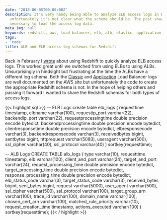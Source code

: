 ```yaml
---
date: "2018-06-05T00:00:00Z"
description: It's very handy being able to analyze ELB access logs in Redshift but
  unfortunately it's not clear what the schema should be. The post shares the schema
  necessary to load the access log data.
meta_img: null
keywords: redshift, aws, load balancer, elb, alb, elastic, application
tags:
- 'code'
title: ALB and ELB access log schemas for Redshift
---
```


Back in February I [wrote](/2018/02/20/analyzing-aws-elb-logs/) about using Redshift to quickly analyze ELB access logs. This worked great until we switched from using ELBs to using ALBs. Unsurprisingly in hindsight but frustrating at the time the ALBs have a different log schema. Both the [Classic](https://docs.aws.amazon.com/elasticloadbalancing/latest/classic/access-log-collection.html) and [Application](https://docs.aws.amazon.com/elasticloadbalancing/latest/application/load-balancer-access-logs.html) Load Balancer logs are well documented on the AWS site but unfortunately the code to create the appropriate Redshift schema is not. In the hope of helping others and passing it forward I wanted to share the Redshift schemas for both types of access logs.

{{< highlight sql >}}
-- ELB Logs
create table elb_logs (
	requesttime timestamp,
	elbname varchar(100),
	requestip_port varchar(22),
	backendip_port varchar(22),
	requestprocessingtime double precision encode bytedict,
	backendprocessingtime double precision encode bytedict,
	clientresponsetime double precision encode bytedict,
	elbresponsecode varchar(3),
	backendresponsecode varchar(3),
	receivedbytes bigint,
	sentbytes bigint,
	httprequest varchar(5083),
	useragent varchar(500),
	ssl_cipher varchar(40),
	ssl_protocol varchar(40)
)
sortkey(requesttime);

-- ALB Logs
CREATE TABLE alb_logs (
 type varchar(10),
 requesttime timestamp,
 elb varchar(100),
 client_and_port varchar(24),
 target_and_port varchar(24),
 request_processing_time double precision encode bytedict,
 target_processing_time double precision encode bytedict,
 response_processing_time double precision encode bytedict,
 elb_status_code varchar(3),
 target_status_code varchar(3),
 received_bytes bigint,
 sent_bytes bigint,
 request varchar(5000),
 user_agent varchar(500),
 ssl_cipher varchar(500),
 ssl_protocol varchar(100),
 target_group_arn varchar(100),
 trace_id varchar(100),
 domain_name varchar(100),
 chosen_cert_arn varchar(100),
 matched_rule_priority varchar(10),
 request_creation_time timestamp,
 actions_executed varchar(100)
 ) sortkey(requesttime);
 {{< / highlight >}}
